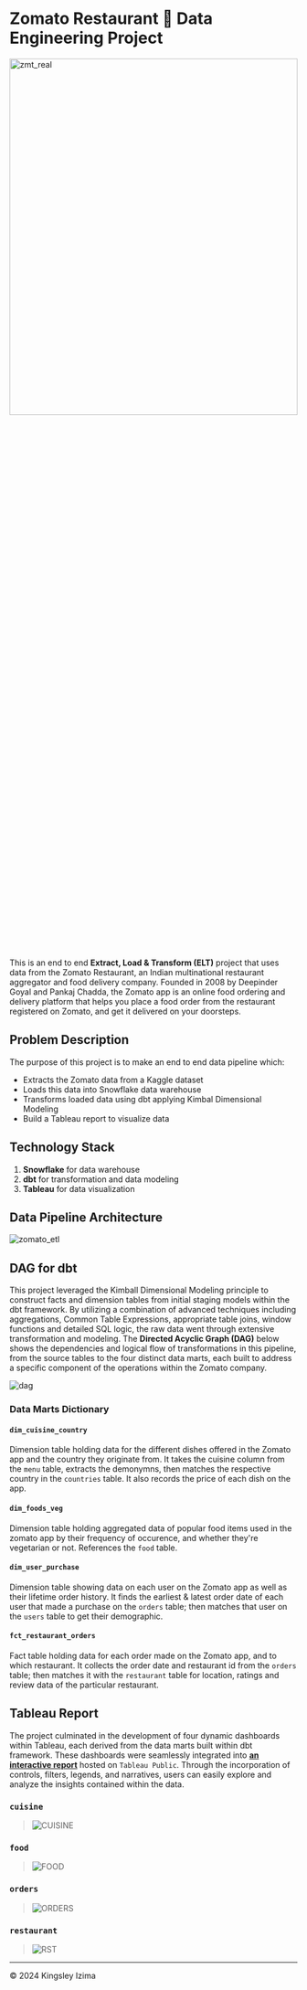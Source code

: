 # Zomato Restaurant 🍜 Data Engineering Project

<img src="https://github.com/kayazay/zomato_analytics/assets/60517587/7331a97e-e230-4e46-86e9-f84009fadcd9" width="100%" height="40%" alt="zmt_real">

This is an end to end **Extract, Load & Transform (ELT)** project that uses data from the Zomato Restaurant, an Indian multinational restaurant aggregator and food delivery company. Founded in 2008 by Deepinder Goyal and Pankaj Chadda, the Zomato app is an online food ordering and delivery platform that helps you place a food order from the restaurant registered on Zomato, and get it delivered on your doorsteps.

## Problem Description
The purpose of this project is to make an end to end data pipeline which:

+ Extracts the Zomato data from a Kaggle dataset
+ Loads this data into Snowflake data warehouse
+ Transforms loaded data using dbt applying Kimbal Dimensional Modeling
+ Build a Tableau report to visualize data

## Technology Stack
1. **Snowflake** for data warehouse
1. **dbt** for transformation and data modeling
1. **Tableau** for data visualization

## Data Pipeline Architecture

![zomato_etl](https://github.com/kayazay/zomato_analytics/assets/60517587/f4fd8397-c476-46ab-a7b1-1cb7baab22c3)

## DAG for dbt 
This project leveraged the Kimball Dimensional Modeling principle to construct facts and dimension tables from initial staging models within the dbt framework. By utilizing a combination of advanced techniques including aggregations, Common Table Expressions, appropriate table joins, window functions and detailed SQL logic, the raw data went through extensive transformation and modeling. The **Directed Acyclic Graph (DAG)** below shows the dependencies and logical flow of transformations in this pipeline, from the source tables to the four distinct data marts, each built to address a specific component of the operations within the Zomato company.

![dag](https://github.com/kayazay/zomato_analytics/assets/60517587/6b1e6c3a-5e28-4acd-9e12-a08ffbfe5b4a)

### Data Marts Dictionary

#### `dim_cuisine_country`

Dimension table holding data for the different dishes offered in the Zomato app and the country they originate from. It takes the cuisine column from the `menu` table, extracts the demonymns, then matches the respective country in the `countries` table. It also records the price of each dish on the app.

#### `dim_foods_veg`

Dimension table holding aggregated data of popular food items used in the zomato app by their frequency of occurence, and whether they're vegetarian or not. References the `food` table.

#### `dim_user_purchase`

Dimension table showing data on each user on the Zomato app as well as their lifetime order history. It finds the earliest & latest order date of each user that made a purchase on the `orders` table; then matches that user on the `users` table to get their demographic.

#### `fct_restaurant_orders`

Fact table holding data for each order made on the Zomato app, and to which restaurant. It collects the order date and restaurant id from the `orders` table; then matches it with the `restaurant` table for location, ratings and review data of the particular restaurant.


## Tableau Report
The project culminated in the development of four dynamic dashboards within Tableau, each derived from the data marts built within dbt framework. These dashboards were seamlessly integrated into [**an interactive report**](https://public.tableau.com/shared/9332P3HXW?:display_count=n&:origin=viz_share_link) hosted on `Tableau Public`. Through the incorporation of controls, filters, legends, and narratives, users can easily explore and analyze the insights contained within the data.

### `cuisine`
> ![CUISINE](https://github.com/kayazay/zomato_analytics/assets/60517587/f69e7e76-2321-47a2-894b-9b551636150c)

### `food`
> ![FOOD](https://github.com/kayazay/zomato_analytics/assets/60517587/e5460928-6e7a-4af1-9b0f-ee0314db7b08)

### `orders`
> ![ORDERS](https://github.com/kayazay/zomato_analytics/assets/60517587/e72c1366-9196-4ee8-9161-7a98efc0ac24)

### `restaurant`
> ![RST](https://github.com/kayazay/zomato_analytics/assets/60517587/aa8635ac-d39d-40e7-b4ae-ae7e4d424d5e)


---

&copy; 2024 Kingsley Izima

